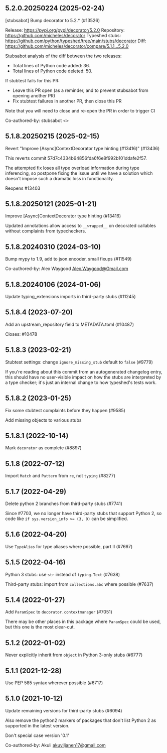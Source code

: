 ## 5.2.0.20250224 (2025-02-24)

[stubsabot] Bump decorator to 5.2.* (#13526)

Release: https://pypi.org/pypi/decorator/5.2.0
Repository: https://github.com/micheles/decorator
Typeshed stubs: https://github.com/python/typeshed/tree/main/stubs/decorator
Diff: https://github.com/micheles/decorator/compare/5.1.1...5.2.0

Stubsabot analysis of the diff between the two releases:
 - Total lines of Python code added: 36.
 - Total lines of Python code deleted: 50.

If stubtest fails for this PR:
- Leave this PR open (as a reminder, and to prevent stubsabot from opening another PR)
- Fix stubtest failures in another PR, then close this PR

Note that you will need to close and re-open the PR in order to trigger CI

Co-authored-by: stubsabot <>

## 5.1.8.20250215 (2025-02-15)

Revert "Improve [Async]ContextDecorator type hinting (#13416)" (#13436)

This reverts commit 57d7c4334b64856fda6f6e8f992b101ddafe2f57.

The attempted fix loses all type overload information during type
inferencing, so postpone fixing the issue until we have a solution
which doesn't impose such a dramatic loss in functionality.

Reopens #13403

## 5.1.8.20250121 (2025-01-21)

Improve [Async]ContextDecorator type hinting (#13416)

Updated annotations allow access to `__wrapped__` on
decorated callables without complaints from typecheckers.

## 5.1.8.20240310 (2024-03-10)

Bump mypy to 1.9, add to json.encoder, small fixups (#11549)

Co-authored-by: Alex Waygood <Alex.Waygood@Gmail.com>

## 5.1.8.20240106 (2024-01-06)

Update typing_extensions imports in third-party stubs (#11245)

## 5.1.8.4 (2023-07-20)

Add an upstream_repository field to METADATA.toml (#10487)

Closes: #10478

## 5.1.8.3 (2023-02-21)

Stubtest settings: change `ignore_missing_stub` default to `false` (#9779)

If you're reading about this commit from an autogenerated changelog entry, this should have no user-visible impact on how the stubs are interpreted by a type checker; it's just an internal change to how typeshed's tests work.

## 5.1.8.2 (2023-01-25)

Fix some stubtest complaints before they happen (#9585)

Add missing objects to various stubs

## 5.1.8.1 (2022-10-14)

Mark `decorator` as complete (#8897)

## 5.1.8 (2022-07-12)

Import `Match` and `Pattern` from `re`, not `typing` (#8277)

## 5.1.7 (2022-04-29)

Delete python 2 branches from third-party stubs (#7741)

Since #7703, we no longer have third-party stubs that support Python 2, so code like `if sys.version_info >= (3, 0)` can be simplified.

## 5.1.6 (2022-04-20)

Use `TypeAlias` for type aliases where possible, part II (#7667)

## 5.1.5 (2022-04-16)

Python 3 stubs: use `str` instead of `typing.Text` (#7638)

Third-party stubs: import from `collections.abc` where possible (#7637)

## 5.1.4 (2022-01-27)

Add `ParamSpec` to `decorator.contextmanager` (#7051)

There may be other places in this package where `ParamSpec` could be used, but this one is the most clear-cut.

## 5.1.2 (2022-01-02)

Never explicitly inherit from `object` in Python 3-only stubs (#6777)

## 5.1.1 (2021-12-28)

Use PEP 585 syntax wherever possible (#6717)

## 5.1.0 (2021-10-12)

Update remaining versions for third-party stubs (#6094)

Also remove the python2 markers of packages that don't list Python 2
as supported in the latest version.

Don't special case version '0.1'

Co-authored-by: Akuli <akuviljanen17@gmail.com>

